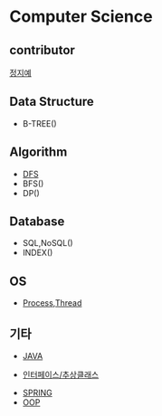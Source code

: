 # Computer Science

## contributor 
[정지예](https://github.com/BrookeJung)

## Data Structure
  - B-TREE()
  
## Algorithm
  - [DFS](https://github.com/BrookeJung/cs_study/blob/master/document/algo/dfs.md)
  - BFS()
  - DP()
  
## Database
  - SQL,NoSQL()
  - INDEX()
## OS
  - [Process,Thread](https://github.com/BrookeJung/cs_study/blob/master/docs/os/os.md)

## 기타
  - [JAVA](https://github.com/BrookeJung/cs_study/blob/master/docs/java/java.md)
   * [인터페이스/추상클래스](https://github.com/BrookeJung/cs_study/blob/master/docs/java/abstractInterface.md)
  - [SPRING](https://github.com/BrookeJung/cs_study/blob/master/docs/spring/spring.md)
  - [OOP](https://github.com/BrookeJung/cs_study/blob/master/docs/java/oop.md)
    